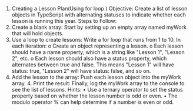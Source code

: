 1. Creating a Lesson Plan(Using for loop )
Objective: Create a list of lesson objects in TypeScript with alternating statuses to indicate
whether each lesson is running this year.
Steps to Follow:
1. Create a blank array: Start by setting up an empty array named myWork that will hold
objects.
2. Use a loop to create lessons: Write a for loop that runs from 1 to 10. In each iteration:
o Create an object representing a lesson.
o Each lesson should have a name property, which is a string like "Lesson 1",
"Lesson 2", etc.
o Each lesson should also have a status property, which alternates between true
and false. This means "Lesson 1" will have status: true, "Lesson 2" will have
status: false, and so on.
3. Add the lesson to the array: Push each lesson object into the myWork array. 4. Print
the result: Finally, log the myWork array to the console to see the list of lessons.
Hints:
• Use a ternary operator to set the status property based on whether the lesson number is
odd or even.
• The modulo operator % can help determine if a number is even or odd.
